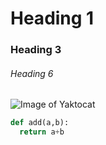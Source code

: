 # Heading 1
### Heading 3
###### Heading 6

![Image of Yaktocat](https://octodex.github.com/images/yaktocat.png)

```python
def add(a,b):
  return a+b
```
